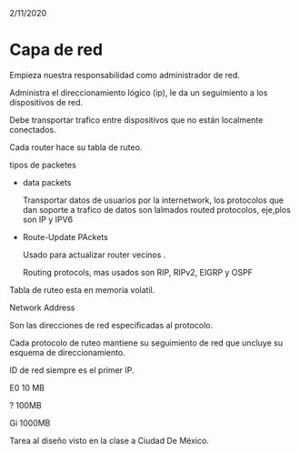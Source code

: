 2/11/2020

# Capa de red

Empieza nuestra responsabilidad como administrador de red.

Administra el direccionamiento lógico (ip), le da un seguimiento a los dispositivos de red.

Debe transportar trafico entre dispositivos que no están localmente conectados.

Cada router hace su tabla de ruteo.

tipos de packetes

- data packets

  Transportar datos de usuarios por la internetwork, los protocolos que dan soporte a trafico de datos son lalmados routed protocolos, eje,plos son IP y IPV6

- Route-Update PAckets

  Usado para actualizar router vecinos .

  Routing protocols, mas usados son RIP, RIPv2, EIGRP y OSPF

Tabla de ruteo esta en memoria volatil.



Network Address

Son las direcciones de red especificadas al protocolo. 

Cada protocolo de ruteo mantiene su seguimiento de red que uncluye su esquema de direccionamiento.



ID de red siempre es el primer IP.





E0 10 MB

? 100MB

Gi 1000MB



Tarea al diseño visto en la clase a Ciudad De México.



